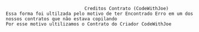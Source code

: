 

                                 Creditos Contrato (CodeWithJoe)                                                     
    Essa forma foi ultilzada pelo motivo de ter Encontrado Erro em um dos nossos contratos que não estava copilando  
    Por esse motivo ultilizamos o Contrato do Criador CodeWithJoe                                                    

